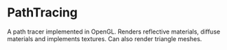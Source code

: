 # PathTracing
A path tracer implemented in OpenGL. Renders reflective materials, diffuse materials and implements textures. Can also render triangle meshes.
